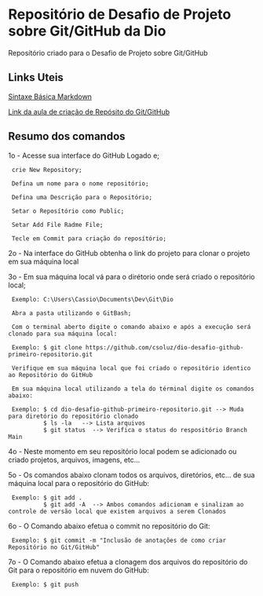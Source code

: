 # Repositório de Desafio de Projeto sobre Git/GitHub da Dio
Reposítório criado para o Desafio de Projeto sobre Git/GitHub

## Links Uteis

[Sintaxe Básica Markdown](https://www.markdownguide.org/getting-started/)

[Link da aula de criação de Repósito do Git/GitHub](https://web.dio.me/lab/criando-seu-primeiro-repositorio-no-github-para-compartilhar-seu-progresso/learning/e714fb1c-4990-4c47-99a5-d97703e40b4d)

## Resumo dos comandos

1o - Acesse sua interface do GitHub Logado e;

     crie New Repository;
     
     Defina um nome para o nome repositório;
     
     Defina uma Descrição para o Repositório;
     
     Setar o Reposítório como Public;
     
     Setar Add File Radme File;
     
     Tecle em Commit para criação do reposítório;

2o - Na interface do GitHub obtenha o link do projeto para clonar o projeto em sua máquina local
     
3o - Em sua máquina local vá para o dirétorio onde será criado o repositório local;

     Exemplo: C:\Users\Cassio\Documents\Dev\Git\Dio
     
     Abra a pasta utilizando o GitBash;
     
     Com o terminal aberto digite o comando abaixo e após a execução será clonado para sua máquina local:
     
     Exemplo: $ git clone https://github.com/csoluz/dio-desafio-github-primeiro-repositorio.git
     
     Verifique em sua máquina local que foi criado o repositório identico ao Repositório do GitHub
     
     Em sua máquina local utilizando a tela do términal digite os comandos abaixo:
     
     Exemplo: $ cd dio-desafio-github-primeiro-repositorio.git --> Muda para diretório do repositório clonado
              $ ls -la   --> Lista arquivos
              $ git status  --> Verifica o status do respositório Branch Main
             
4o - Neste momento em seu repositório local podem se adicionado ou criado projetos, arquivos, imagens, etc...

5o - Os comandos abaixo clonam todos os arquivos, diretórios, etc... de sua máquina local para o repositório do GitHub:

     Exemplo: $ git add .   
              $ git add -A  --> Ambos comandos adicionam e sinalizam ao controle de versão local que existem arquivos a serem Clonados
              
6o - O Comando abaixo efetua o commit no repositório  do Git:

     Exemplo: $ git commit -m "Inclusão de anotações de como criar Repositório no Git/GitHub"
              
 7o - O Comando abaixo efetua a clonagem dos arquivos do repositório do Git para o repositório em nuvem do GitHub:

     Exemplo: $ git push
     
